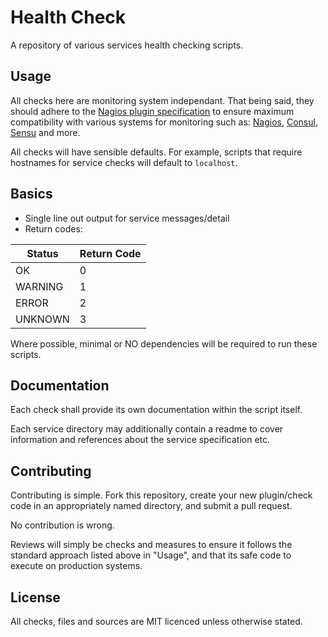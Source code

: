 # Health Check

A repository of various services health checking scripts.

## Usage

All checks here are monitoring system independant. That being said, they should adhere to the [Nagios plugin specification][nagios-plugin-spec] to ensure maximum compatibility with various systems for monitoring such as: [Nagios][nagios], [Consul][consul], [Sensu][sensu] and more.

All checks will have sensible defaults. For example, scripts that require hostnames for service checks will default to `localhost`.

## Basics ##

* Single line out output for service messages/detail
* Return codes:

| Status  | Return Code |
| ------- | ----------- |
| OK      | 0           |
| WARNING | 1           |
| ERROR   | 2           |
| UNKNOWN | 3           |

Where possible, minimal or NO dependencies will be required to run these scripts.

## Documentation ##

Each check shall provide its own documentation within the script itself.

Each service directory may additionally contain a readme to cover information and references about the service specification etc.

## Contributing

Contributing is simple. Fork this repository, create your new plugin/check code in an appropriately named directory, and submit a pull request.

No contribution is wrong.

Reviews will simply be checks and measures to ensure it follows the standard approach listed above in "Usage", and that its safe code to execute on production systems.

## License

All checks, files and sources are MIT licenced unless otherwise stated.

[nagios-plugin-spec]: https://assets.nagios.com/downloads/nagioscore/docs/nagioscore/3/en/pluginapi.html
[nagios]: https://www.nagios.org/
[consul]: https://www.consul.io/
[sensu]: https://sensuapp.org/

